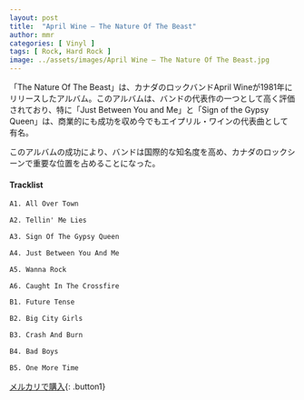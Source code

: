 ```yaml
---
layout: post
title:  "April Wine – The Nature Of The Beast"
author: mmr
categories: [ Vinyl ]
tags: [ Rock, Hard Rock ]
image: ../assets/images/April Wine – The Nature Of The Beast.jpg
---
```


「The Nature Of The Beast」は、カナダのロックバンドApril Wineが1981年にリリースしたアルバム。このアルバムは、バンドの代表作の一つとして高く評価されており、特に「Just Between You and Me」と「Sign of the Gypsy Queen」は、商業的にも成功を収め今でもエイプリル・ワインの代表曲として有名。

このアルバムの成功により、バンドは国際的な知名度を高め、カナダのロックシーンで重要な位置を占めることになった。

#### Tracklist
```md
A1. All Over Town

A2. Tellin' Me Lies

A3. Sign Of The Gypsy Queen

A4. Just Between You And Me

A5. Wanna Rock

A6. Caught In The Crossfire

B1. Future Tense

B2. Big City Girls

B3. Crash And Burn

B4. Bad Boys

B5. One More Time
```

[メルカリで購入](https://jp.mercari.com/item/m95537522288?afid=6142608987){: .button1}

